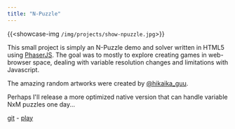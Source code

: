 ```yaml
---
title: "N-Puzzle"
---
```


{{<showcase-img `/img/projects/show-npuzzle.jpg`>}}

This small project is simply an N-Puzzle demo and solver written in HTML5 using [PhaserJS](https://phaser.io). The goal was to mostly to explore creating games in web-browser space, dealing with variable resolution changes and limitations with Javascript.

The amazing random artworks were created by [@hikaika_guu](https://twitter.com/hikaika_guu/).

Perhaps I'll release a more optimized native version that can handle variable NxM puzzles one day...


[git](https://github.com/momohoudai/html5-npuzzle) - 
[play](https://momohoudai.github.io/html5-npuzzle/)
